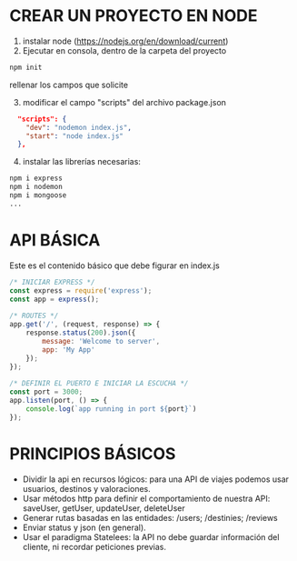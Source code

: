 # CREAR UN PROYECTO EN NODE
 
1. instalar node (https://nodejs.org/en/download/current)
2. Ejecutar en consola, dentro de la carpeta del proyecto
```bash
npm init
```
rellenar los campos que solicite
 
3. modificar el campo "scripts" del archivo package.json
 
```json
  "scripts": {
    "dev": "nodemon index.js",
    "start": "node index.js"
  },
```
 
4. instalar las librerías necesarias:
 
```bash
npm i express
npm i nodemon
npm i mongoose
...
```
 
 
 
 
 
# API BÁSICA
 
Este es el contenido básico que debe figurar en index.js
 
```javascript
/* INICIAR EXPRESS */
const express = require('express');
const app = express();
 
/* ROUTES */
app.get('/', (request, response) => {
    response.status(200).json({
        message: 'Welcome to server',
        app: 'My App'
    });
});
 
/* DEFINIR EL PUERTO E INICIAR LA ESCUCHA */
const port = 3000;
app.listen(port, () => {
    console.log(`app running in port ${port}`)
});
```
 
 
# PRINCIPIOS BÁSICOS
 
- Dividir la api en recursos lógicos: para una API de viajes podemos usar usuarios, destinos y valoraciones.
- Usar métodos http para definir el comportamiento de nuestra API: saveUser, getUser, updateUser, deleteUser
- Generar rutas basadas en las entidades: /users; /destinies; /reviews
- Enviar status y json (en general).
- Usar el paradigma Statelees: la API no debe guardar información del cliente, ni recordar peticiones previas.
 
 
 
 